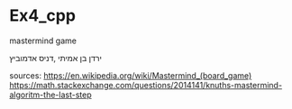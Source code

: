 # Ex4_cpp
mastermind game

ירדן בן אמיתי ,דניס אדמוביץ

sources:
https://en.wikipedia.org/wiki/Mastermind_(board_game)
https://math.stackexchange.com/questions/2014141/knuths-mastermind-algoritm-the-last-step
